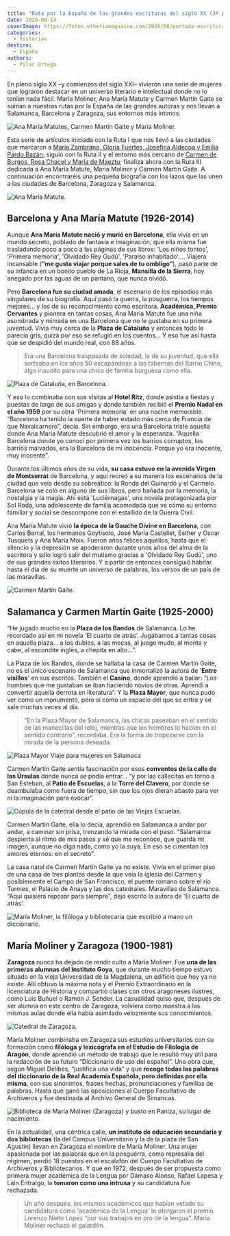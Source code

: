 ```yaml
---
title: "Ruta por la España de las grandes escritoras del siglo XX (3ª parte)"
date: 2020-09-14
coverImage: https://fotos.etheriamagazine.com/2020/08/portada-escritoras-siglo-xx.jpg
categories: 
  - historias
destino: 
  - España
authors: 
  - Pilar Ortega
---
```


En pleno siglo XX –y comienzos del siglo XXI– vivieron una serie de mujeres que lograron 
destacar en un universo literario e intelectual donde no lo tenían nada fácil. María 
Moliner, Ana María Matute y Carmen Martín Gaite se suman a nuestras rutas por la España 
de las grandes autoras y nos llevan a Salamanca, Barcelona y Zaragoza, sus entornos más 
íntimos. 

![Ana María Matutes, Carmen Martín Gaite y María Moliner.](https://fotos.etheriamagazine.com/2020/08/portada-escritoras-siglo-xx.jpg "Ana María Matutes, Carmen Martín Gaite y María Moliner.")

Esta serie de artículos iniciada con la Ruta I que nos llevó a las ciudades que marcaron 
a [María Zambrano, Gloria Fuertes, Josefina Aldecoa y Emilia Pardo 
Bazán](https://etheriamagazine.com/2020/06/15/viaje-por-la-espana-de-las-grandes-escritoras-del-siglo-xx/); 
siguió con la Ruta II y el entorno más cercano de [Carmen de Burgos, Rosa Chacel y María 
de 
Maeztu](https://etheriamagazine.com/2020/06/26/ruta-escritoras-espanolas-carmen-burgos-rosa-chacel-maria-maeztu/); 
finaliza ahora con la Ruta III dedicada a Ana María Matute, María Moliner y Carmen 
Martín Gaite. A continuación encontraréis una pequeña biografía con los lazos que las 
unen a las ciudades de Barcelona, Zaragoza y Salamanca. 

![Ana María Matute.](https://fotos.etheriamagazine.com/2020/06/ana-maria-matute.jpg "Ana María Matute. © Wikimedia")

## Barcelona y Ana María Matute (1926-2014)

Aunque **Ana María Matute nació y murió en Barcelona**, ella vivía en un mundo secreto, 
poblado de fantasía e imaginación, que ella misma fue trasladando poco a poco a las 
páginas de sus libros: 'Los niños tontos', 'Primera memoria', 'Olvidado Rey Gudú', 
'Paraíso inhabitado'…. Viajera incansable (**“me gusta viajar porque sales de tu 
ombligo”**), pasó parte de su infancia en un bonito pueblo de La Rioja, **Mansilla de la 
Sierra**, hoy anegado por las aguas de un pantano, que nunca olvidó. 

Pero **Barcelona fue su ciudad amada**, el escenario de los episodios más singulares de 
su biografía. Aquí pasó la guerra, la posguerra, los tiempos mejores… y los de su 
reconocimiento como escritora. **Académica, Premio Cervantes** y pionera en tantas 
cosas, Ana María Matute fue una niña asombrada y mimada en una Barcelona que no le 
gustaba en su primera juventud. Vivía muy cerca de la **Plaza de Cataluña** y entonces 
todo le parecía gris, quizá por eso se refugió en los cuentos… Y eso fue así hasta que 
se despidió del mundo real, con 88 años. 

> Era una Barcelona traspasada de soledad, la de su juventud, que ella sorteaba en los 
> años 50 escapándose a las tabernas del Barrio Chino, algo inaudito para una chica de 
> familia burguesa como ella. 

![Plaza de Cataluña, en Barcelona.](https://fotos.etheriamagazine.com/2020/06/barcelona-plaza-cataluna.jpg "Plaza de Cataluña, en Barcelona.")

Y eso lo combinaba con sus visitas al **Hotel Ritz**, donde asistía a fiestas y puestas 
de largo de sus amigas y donde también recibió el **Premio Nadal en el año 1959** por su 
obra 'Primera memoria' en una noche memorable. “Barcelona ha tenido la suerte de haber 
estado más cerca de Francia de que Navalcarnero”, decía. Sin embargo, era una Barcelona 
triste aquella donde Ana María Matute descubrió el amor y la esperanza. “Aquella 
Barcelona donde yo conocí por primera vez los barrios corruptos, los barrios malvados, 
era la Barcelona de mi inocencia. Porque yo era inocente, muy inocente”. 

Durante los últimos años de su vida, **su casa estuvo en la avenida Virgen de 
Montserrat** de Barcelona, y aquí recreó a su manera los escenarios de la ciudad que 
veía desde su sobreático: la Ronda del Guinardó y el Carmelo. Barcelona se coló en 
alguno de sus libros, pero bañada por la memoria, la nostalgia y la magia. Ahí está 
'Luciérnagas', una novela protagonizada por Sol Roda, una adolescente de familia 
acomodada que ve cómo su entorno familiar y social se descompone con el estallido de la 
Guerra Civil. 

Ana María Matute vivió **la época de la Gauche Divine en Barcelona**, con Carlos Barral, 
los hermanos Goytisolo, José María Castellet, Esther y Óscar Tusquets y Ana María Moix. 
Fueron años felices aquéllos, hasta que el silencio y la depresión se apoderaron durante 
unos años del alma de la escritora y sólo logró salir del mutismo gracias a 'Olvidado 
Rey Gudú', uno de sus grandes éxitos literarios. Y a partir de entonces consiguió 
habitar hasta el día de su muerte un universo de palabras, los versos de un país de las 
maravillas. 

![Carmen Martín Gaite.](https://fotos.etheriamagazine.com/2020/06/carmen-martin-gaite.jpg "Carmen Martín Gaite. © Archivomartingaite.es")

## Salamanca y Carmen Martín Gaite (1925-2000)

“He jugado mucho en la **Plaza de los Bandos** de Salamanca. Lo he recordado así en mi 
novela ‘El cuarto de atrás’. Jugábamos a tantas cosas en aquella plaza… a los dubles, a 
las mecas, al juego mudo, al monta y cabe, al escondite inglés, a chepita en alto…”. 

La Plaza de los Bandos, donde se hallaba la casa de Carmen Martín Gaite, no es el único 
escenario de Salamanca que inmortalizó la autora de '**Entre visillos**' en sus 
escritos. También el **Casino**, donde aprendió a bailar: “Los hombres que me gustaban 
se iban haciendo novios de otras. Aprendí a convertir aquella derrota en literatura”. Y 
la **Plaza Mayor**, que nunca pudo ver como un monumento, pero sí como un espacio del 
que se entra y se sale muchas veces al día. 

> “En la Plaza Mayor de Salamanca, las chicas paseaban en el sentido de las manecillas del 
> reloj, mientras que los hombres lo hacían en el sentido contrario”, recordaba. Era la 
> forma de tropezarse con la mirada de la persona deseada. 

![Plaza Mayor Viaje para mujeres en Salamaca](https://fotos.etheriamagazine.com/2018/05/2-Viajar-sola-a-Salamanca.jpg "La Plaza Mayor es un buen lugar para tomar el pulso a Salamanca.")

Carmen Martín Gaite sentía fascinación por esos **conventos de la calle de las Úrsulas** 
donde nunca se podía entrar… “y por las callecitas en torno a San Esteban, al **Patio de 
Escuelas**, a la **Torre del Clavero**, por donde se deambulaba como fuera de tiempo, 
sin que los ojos dieran abasto para ver ni la imaginación para evocar”. 

![Cúpula de la catedral desde el patio de las Viejas Escuelas.](https://fotos.etheriamagazine.com/2018/05/6-Viajar-sola-a-Salamanca.jpg "Cúpula de la catedral desde el patio de las Viejas Escuelas.")

Carmen Martín Gaite, ella lo decía, aprendió en Salamanca a andar por andar, a caminar 
sin prisa, trenzando la mirada con el paso. “Salamanca despierta al ritmo de mis pasos y 
sé que me reconoce, que guarda mi imagen, aunque no diga nada, como yo la suya. En eso 
se cimentan los amores eternos: en el secreto”. 

La casa natal de Carmen Martín Gaite ya no existe. Vivía en el primer piso de una casa 
de tres plantas desde la que veía la iglesia del Carmen y posiblemente el Campo de San 
Francisco, el puente romano sobre el río Tormes, el Palacio de Anaya y las dos 
catedrales. Maravillas de Salamanca. “Aquí quisiera reposar para siempre”, dejó escrito 
la autora de 'El cuarto de atrás'. 

![María Moliner, la filóloga y bibliotecaria que escribió a mano un diccionario.](https://fotos.etheriamagazine.com/2020/08/maria-moliner.jpg "María Moliner, la filóloga y bibliotecaria que escribió a mano un diccionario.")

## María Moliner y Zaragoza (1900-1981)

**Zaragoza** nunca ha dejado de rendir culto a María Moliner. Fue **una de las primeras 
alumnas del Instituto Goya**, que durante mucho tiempo estuvo situado en la vieja 
Universidad de la Magdalena, un edificio que hoy ya no existe. Allí obtuvo la máxima 
nota y el Premio Extraordinario en la licenciatura de Historia y compartió clases con 
otros aragoneses ilustres, como Luis Buñuel o Ramón J. Sender. La casualidad quiso que, 
después de ser alumna en este centro de Zaragoza, volviera como maestra a las mismas 
aulas donde ella había asimilado velozmente sus conocimientos. 

![Catedral de Zaragoza.](https://fotos.etheriamagazine.com/2020/06/catedral-zaragoza.jpg "Catedral de Zaragoza. © Koalakoker")

María Moliner combinaba en Zaragoza sus estudios universitarios con su formación como 
**filóloga y lexicógrafa en el Estudio de Filología de Aragón**, donde aprendió un 
método de trabajo que le resultó muy útil para la redacción de su futuro “Diccionario de 
uso del español”. Una obra que, según Miguel Delibes, “justifica una vida” y que 
**recoge todas las palabras del diccionario de la Real Academia Española, pero definidas 
por ella misma**, con sus sinónimos, frases hechas, pronunciaciones y familias de 
palabras. Hasta que ganó las oposiciones al Cuerpo Facultativo de Archiveros y fue 
destinada al Archivo General de Simancas. 

![Biblioteca de María Moliner (Zaragoza) y busto en Paniza, su lugar de nacimiento.](https://fotos.etheriamagazine.com/2020/06/Biblioteca-Maria-moliner-busto.jpg "Biblioteca de María Moliner (Zaragoza) y busto en Paniza, su lugar de nacimiento. © Wikimedia")

En la actualidad, una céntrica calle, **un instituto de educación secundaria y dos 
bibliotecas** (la del Campus Universitario y la de la plaza de San Agustín) llevan en 
Zaragoza el nombre de María Moliner. Una mujer apasionada por las palabras que en la 
posguerra, como represalia del régimen, perdió 18 puestos en el escalafón del Cuerpo 
Facultativo de Archiveros y Bibliotecarios. Y que en 1972, después de ser propuesta como 
primera mujer académica de la Lengua por Dámaso Alonso, Rafael Lapesa y Laín Entralgo, 
la **tomaron como una intrusa** y su candidatura fue rechazada. 

> Un año después, los mismos académicos que habían vetado su candidatura como 'académica 
> de la Lengua' le otorgaron el premio Lorenzo Nieto López “por sus trabajos en pro de la 
> lengua”. María Moliner rechazó el galardón.

